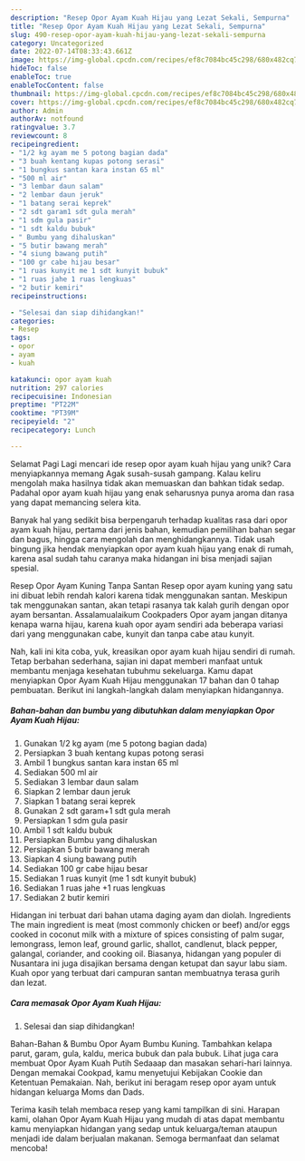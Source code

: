 ```yaml
---
description: "Resep Opor Ayam Kuah Hijau yang Lezat Sekali, Sempurna"
title: "Resep Opor Ayam Kuah Hijau yang Lezat Sekali, Sempurna"
slug: 490-resep-opor-ayam-kuah-hijau-yang-lezat-sekali-sempurna
category: Uncategorized
date: 2022-07-14T08:33:43.661Z
image: https://img-global.cpcdn.com/recipes/ef8c7084bc45c298/680x482cq70/opor-ayam-kuah-hijau-foto-resep-utama.jpg
hideToc: false
enableToc: true
enableTocContent: false
thumbnail: https://img-global.cpcdn.com/recipes/ef8c7084bc45c298/680x482cq70/opor-ayam-kuah-hijau-foto-resep-utama.jpg
cover: https://img-global.cpcdn.com/recipes/ef8c7084bc45c298/680x482cq70/opor-ayam-kuah-hijau-foto-resep-utama.jpg
author: Admin
authorAv: notfound
ratingvalue: 3.7
reviewcount: 8
recipeingredient:
- "1/2 kg ayam me 5 potong bagian dada"
- "3 buah kentang kupas potong serasi"
- "1 bungkus santan kara instan 65 ml"
- "500 ml air"
- "3 lembar daun salam"
- "2 lembar daun jeruk"
- "1 batang serai keprek"
- "2 sdt garam1 sdt gula merah"
- "1 sdm gula pasir"
- "1 sdt kaldu bubuk"
- " Bumbu yang dihaluskan"
- "5 butir bawang merah"
- "4 siung bawang putih"
- "100 gr cabe hijau besar"
- "1 ruas kunyit me 1 sdt kunyit bubuk"
- "1 ruas jahe 1 ruas lengkuas"
- "2 butir kemiri"
recipeinstructions:

- "Selesai dan siap dihidangkan!"
categories:
- Resep
tags:
- opor
- ayam
- kuah

katakunci: opor ayam kuah 
nutrition: 297 calories
recipecuisine: Indonesian
preptime: "PT22M"
cooktime: "PT39M"
recipeyield: "2"
recipecategory: Lunch

---
```



Selamat Pagi Lagi mencari ide resep opor ayam kuah hijau yang unik? Cara menyiapkannya memang Agak susah-susah gampang. Kalau keliru mengolah maka hasilnya tidak akan memuaskan dan bahkan tidak sedap. Padahal opor ayam kuah hijau yang enak seharusnya punya aroma dan rasa yang dapat memancing selera kita.


Banyak hal yang sedikit bisa berpengaruh terhadap kualitas rasa dari opor ayam kuah hijau, pertama dari jenis bahan, kemudian pemilihan bahan segar dan bagus, hingga cara mengolah dan menghidangkannya. Tidak usah bingung jika hendak menyiapkan opor ayam kuah hijau yang enak di rumah, karena asal sudah tahu caranya maka hidangan ini bisa menjadi sajian spesial.

Resep Opor Ayam Kuning Tanpa Santan Resep opor ayam kuning yang satu ini dibuat lebih rendah kalori karena tidak menggunakan santan. Meskipun tak menggunakan santan, akan tetapi rasanya tak kalah gurih dengan opor ayam bersantan. Assalamualaikum Cookpaders Opor ayam jangan ditanya kenapa warna hijau, karena kuah opor ayam sendiri ada beberapa variasi dari yang menggunakan cabe, kunyit dan tanpa cabe atau kunyit.


Nah, kali ini kita coba, yuk, kreasikan opor ayam kuah hijau sendiri di rumah. Tetap berbahan sederhana, sajian ini dapat memberi manfaat untuk membantu menjaga kesehatan tubuhmu sekeluarga. Kamu dapat menyiapkan Opor Ayam Kuah Hijau menggunakan 17 bahan dan 0 tahap pembuatan. Berikut ini langkah-langkah dalam menyiapkan hidangannya.

<!--inarticleads1-->

##### Bahan-bahan dan bumbu yang dibutuhkan dalam menyiapkan Opor Ayam Kuah Hijau:

1. Gunakan 1/2 kg ayam (me 5 potong bagian dada)
1. Persiapkan 3 buah kentang kupas potong serasi
1. Ambil 1 bungkus santan kara instan 65 ml
1. Sediakan 500 ml air
1. Sediakan 3 lembar daun salam
1. Siapkan 2 lembar daun jeruk
1. Siapkan 1 batang serai keprek
1. Gunakan 2 sdt garam+1 sdt gula merah
1. Persiapkan 1 sdm gula pasir
1. Ambil 1 sdt kaldu bubuk
1. Persiapkan  Bumbu yang dihaluskan
1. Persiapkan 5 butir bawang merah
1. Siapkan 4 siung bawang putih
1. Sediakan 100 gr cabe hijau besar
1. Sediakan 1 ruas kunyit (me 1 sdt kunyit bubuk)
1. Sediakan 1 ruas jahe +1 ruas lengkuas
1. Sediakan 2 butir kemiri


Hidangan ini terbuat dari bahan utama daging ayam dan diolah. Ingredients The main ingredient is meat (most commonly chicken or beef) and/or eggs cooked in coconut milk with a mixture of spices consisting of palm sugar, lemongrass, lemon leaf, ground garlic, shallot, candlenut, black pepper, galangal, coriander, and cooking oil. Biasanya, hidangan yang populer di Nusantara ini juga disajikan bersama dengan ketupat dan sayur labu siam. Kuah opor yang terbuat dari campuran santan membuatnya terasa gurih dan lezat. 

<!--inarticleads2-->

##### Cara memasak Opor Ayam Kuah Hijau:


1. Selesai dan siap dihidangkan!

Bahan-Bahan &amp; Bumbu Opor Ayam Bumbu Kuning. Tambahkan kelapa parut, garam, gula, kaldu, merica bubuk dan pala bubuk. Lihat juga cara membuat Opor Ayam Kuah Putih Sedaaap dan masakan sehari-hari lainnya. Dengan memakai Cookpad, kamu menyetujui Kebijakan Cookie dan Ketentuan Pemakaian. Nah, berikut ini beragam resep opor ayam untuk hidangan keluarga Moms dan Dads. 

Terima kasih telah membaca resep yang kami tampilkan di sini. Harapan kami, olahan Opor Ayam Kuah Hijau yang mudah di atas dapat membantu kamu menyiapkan hidangan yang sedap untuk keluarga/teman ataupun menjadi ide dalam berjualan makanan. Semoga bermanfaat dan selamat mencoba!
